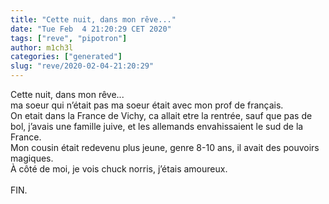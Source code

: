 ```yaml
---
title: "Cette nuit, dans mon rêve..."
date: "Tue Feb  4 21:20:29 CET 2020"
tags: ["reve", "pipotron"]
author: m1ch3l
categories: ["generated"]
slug: "reve/2020-02-04-21:20:29"
---
```


Cette nuit, dans mon rêve...<br>
ma soeur qui n’était pas ma soeur était avec mon prof de français.<br>
On etait dans la France de Vichy, ca allait etre la rentrée, sauf que pas de bol, j’avais une famille juive, et les allemands envahissaient le sud de la France.<br>
Mon cousin était redevenu plus jeune, genre 8-10 ans, il avait des pouvoirs magiques.<br>
À côté de moi, je vois chuck norris, j’étais amoureux.<br>
<br>
FIN.<br>
<br>
